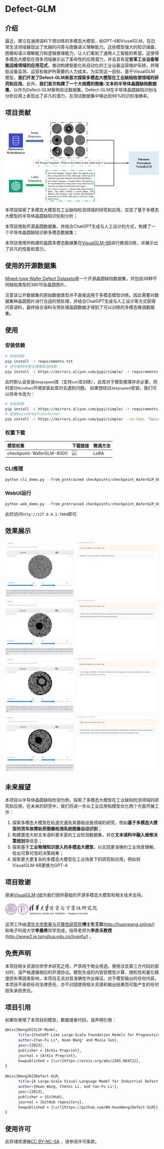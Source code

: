 # Defect-GLM

## 介绍

最近，建立在通用语料下预训练的多模态大模型，如GPT-4和ViusalGLM，在日常生活领域展现出了优越的问答与图像语义理解能力。这些模型强大的知识储备、图像和语义理解能力和逻辑推理能力，让人们看到了通用人工智能的希望。这使得多模态大模型在很多领域展示出了革命性的应用潜力，并且其有望**变革工业设备智能运维领域的应用范式**，推动构建智能化和自动化的工业设备运营维护系统，并降低设备监测、运营和维护所需要的人力成本。为实现这一目标，基于VisualGLM模型，**我们开发了Defect-GLM来首次探索多模态大模型在工业缺陷检测领域的研究和应用**。此外，**我们首次构建了一个大规模的图像-文本的半导体晶圆缺陷数据集**，以作为Defect-GLM案例验证数据集。Defect-GLM在半导体晶圆缺陷识别与分析应用上表现出了非凡的潜力，在测试数据集中够达到96%的识别准确率。

## 项目贡献

<div align=center>
  <img src='./examples/demonstrate_1.jpg'>
</div>


本项目探索了多模态大模型在工业缺陷检测领域的研究和应用，实现了基于多模态大模型的半导体晶圆缺陷识别和分析；

本项目借助开源晶圆数据集，并结合ChatGPT生成与人工设计的方式，构建了一个半导体晶圆缺陷诊断多模态数据集；

本项目使用所构建的晶圆多模态数据集在[VisualGLM-6B](https://github.com/THUDM/VisualGLM-6B)进行微调训练，并展示出了非凡的性能和潜力。
  
## 使用的开源数据集

[Mixed-type Wafer Defect Datasets](https://www.kaggle.com/datasets/co1d7era/mixedtype-wafer-defect-datasets)是一个开源晶圆缺陷数据集，共包括38种不同缺陷类型的38015张晶圆图片。

注意该公开数据集的原始数据类型并不直接适用于多模态模型训练。因此需要对数据集种晶圆图片进行合适的预处理，并结合ChatGPT生成与人工设计等方式获得问答语料，最终结合语料与预处理晶圆数据才得到了可以训练的多模态微调数据集。

## 使用

### 安装依赖
```bash
# 安装依赖
pip install -r requirements.txt
# 也可使用阿里云镜像安装依赖
pip install -i https://mirrors.aliyun.com/pypi/simple/ -r requirements.txt
```
此时默认会安装`deepspeed`库（支持`sat`库训练），此库对于模型推理并非必要，同时部分`Windows`环境安装此库时会遇到问题。 如果想绕过`deepspeed`安装，我们可以将命令改为：
```bash
# 安装依赖
pip install -i https://mirrors.aliyun.com/pypi/simple/ -r requirements_wo_ds.txt
# 安装SwissArmyTransformer
pip install -i https://mirrors.aliyun.com/pypi/simple/ --no-deps "SwissArmyTransformer>=0.3.6"
```
### 权重下载

|模型权重|下载链接|微调方法|
|:-|:-|:-|
|checkpoint-WaferGLM-6000|<a href='https://huggingface.co/YefriL/WaferGLM'><img src='https://img.shields.io/badge/%F0%9F%A4%97%20Hugging%20Face-Spaces-blue'></a>|LoRA|

### CLI推理

```python
python cli_demo.py --from_pretrained checkpoints/checkpoint_WaferGLM_6000 --prompt_en 'What is the defect in this wafer map?' --english
```

### WebUI运行

```python
python web_demo.py --from_pretrained checkpoints/checkpoint_WaferGLM_6000
```

此时访问`http://127.0.0.1:7860`即可

## 效果展示

<img src='./examples/example_1.png'>
<img src='./examples/example_2.png'>
<img src='./examples/example_3.png'>
<img src='./examples/example_4.png'>


## 未来展望

本项目以半导体晶圆缺陷检测为例，探索了多模态大模型在工业缺陷检测领域的研究和应用，在未来的研究中，我们将进一步从工业应用和模型优化两个方面开展工作：
1. 探索多模态大模型在轨道交通及其基础设施领域的研究，例如**基于多模态大模型的货车故障轨旁图像检测系统图像自动识别**；
2. 构建更庞大和文本语料更丰富的工业检测数据集，并在**文本语料中融入维修决策规划**等信息；
3. 探索基于**工业物理知识嵌入的多模态大模型**，以实现更准确的工业场景理解，给出可靠可信的决策结果；
4. 探索更大更复杂的多模态大模型在工业场景下的研究和应用，例如将VisualGLM-6B更换为GPT-4.

## 项目致谢

感谢[VisualGLM-6B](https://github.com/THUDM/VisualGLM-6B)为我们提供基础的开源多模态大模型和相关技术支持。

<img src='./examples/logo-name.e9292edc.png' width=60%>

这项工作由[清华大学质量与可靠性研究院](https://iqr.tsinghua.edu.cn/)**博士生王欢**(http://huanwang.online/) 和电子科技大学**李晨希**同学完成，指导老师为**李彦夫教授**(http://www2.ie.tsinghua.edu.cn/liyanfu/) 。


## 免责声明

本项目相关资源仅供学术研究之用，严禁用于商业用途。使用涉及第三方代码的部分时，请严格遵循相应的开源协议。模型生成的内容受模型计算、随机性和量化精度损失等因素影响，本项目无法对其准确性作出保证。对于模型输出的任何内容，本项目不承担任何法律责任，亦不对因使用相关资源和输出结果而可能产生的任何损失承担责任。

## 项目引用

如果你使用了本项目的模型，数据或者代码，请声明引用：

```bash
@misc{Wang2023LSF-Model,
      title={ChatGPT-Like Large-Scale Foundation Models for Prognostics and Health Management: A Survey and Roadmaps}, 
      author={Yan-Fu Li*, Huan Wang* and Muxia Sun},
      year={2023},
      publisher = {ArXiv Preprint},
      journal = {ArXiv Preprint},
      howpublished = {\url{https://arxiv.org/abs/2305.06472}},
}

@misc{Wang2023Defect-GLM,
      title={A Large-Scale Visual-Language Model for Industrial Defect Monitoring}, 
      author={Huan Wang, Chenxi Li, and Yan-Fu Li*},
      year={2023},
      publisher = {GitHub},
      journal = {GitHub repository},
      howpublished = {\url{https://github.com/WH-HuanWang/Defect-GLM}},
}
```

## 使用许可

此存储库遵循[CC BY-NC-SA](https://creativecommons.org/licenses/by-nc-sa/4.0/) ，请参阅许可条款。

